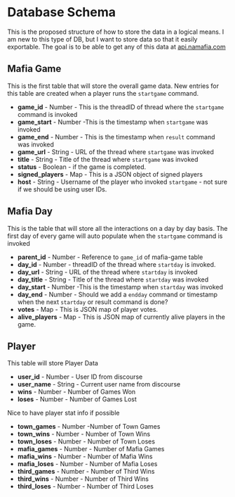 # Database Schema

This is the proposed structure of how to store the data in a logical means.  I am new to this type of DB, but I want to store data so that it easily exportable.  The goal is to be able to get any of this data at [api.namafia.com](https://api.namafia.com)

## Mafia Game
This is the first table that will store the overall game data.  New entries for this table are created when a player runs the
`startgame` command.

- **game_id** - Number - This is the threadID of thread where the `startgame` command is invoked
- **game_start** - Number -This is the timestamp when `startgame` was invoked
- **game_end** - Number - This is the timestamp when `result` command was invoked
- **game_url** - String - URL of the thread where `startgame` was invoked
- **title** - String - Title of the thread where `startgame` was invoked
- **status** - Boolean - if the game is completed.
- **signed_players** - Map - This is a JSON object of signed players
- **host** - String - Username of the player who invoked `startgame` - not sure if we should be using user IDs.

## Mafia Day

This is the table that will store all the interactions on a day by day basis. The first day of every game will auto populate when the `startgame` command is invoked

- **parent_id** - Number - Reference to `game_id` of mafia-game table
- **day_id** - Number - threadID of the thread where `startday` is invoked.
- **day_url** - String - URL of the thread where `startday` is invoked
- **day_title** - String - Title of the thread where `startday` was invoked
- **day_start** - Number -This is the timestamp when `startday` was invoked
- **day_end** - Number - Should we add a `endday` command or timestamp when the next `startday` or result command is done?
- **votes** - Map - This is JSON map of player votes.
- **alive_players** - Map - This is JSON map of currently alive players in the game.


## Player

This table will store Player Data

- **user_id** - Number - User ID from discourse
- **user_name** - String - Current user name from discourse
- **wins** - Number - Number of Games Won
- **loses** - Number - Number of Games Lost

Nice to have player stat info if possible

- **town_games** - Number -Number of Town Games
- **town_wins** - Number - Number of Town Wins
- **town_loses** - Number - Number of Town Loses
- **mafia_games** - Number - Number of Mafia Games
- **mafia_wins** - Number - Number of Mafia Wins
- **mafia_loses** - Number - Number of Mafia Loses
- **third_games** - Number - Number of Third Wins
- **third_wins** - Number - Number of Third Wins
- **third_loses**  - Number - Number of Third Loses

